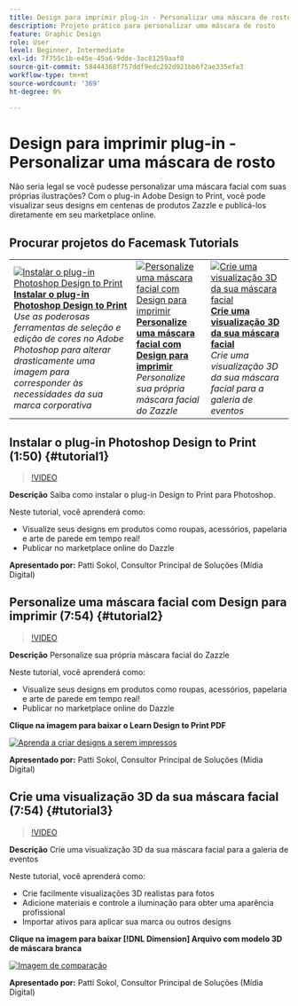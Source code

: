 ```yaml
---
title: Design para imprimir plug-in - Personalizar uma máscara de rosto
description: Projeto prático para personalizar uma máscara de rosto
feature: Graphic Design
role: User
level: Beginner, Intermediate
exl-id: 7f755c1b-e45e-45a6-9dde-3ac81259aaf8
source-git-commit: 58444368f757ddf9edc292d921bb6f2ae335efa3
workflow-type: tm+mt
source-wordcount: '369'
ht-degree: 0%

---
```


# Design para imprimir plug-in - Personalizar uma máscara de rosto

Não seria legal se você pudesse personalizar uma máscara facial com suas próprias ilustrações? Com o plug-in Adobe Design to Print, você pode visualizar seus designs em centenas de produtos Zazzle e publicá-los diretamente em seu marketplace online.

## Procurar projetos do Facemask Tutorials

<table style="table-layout:fixed">
<tr>
 <td>
   <a href="handsonproject.md#tutorial1">
      <img alt="Instalar o plug-in Photoshop Design to Print" src="../assets/d2p_install_sokol_thumbnail.jpg" />
   </a>
    <div>
   <a href="handsonproject.md#tutorial1"><strong>Instalar o plug-in Photoshop Design to Print</strong></a>
    </div>
    <em>Use as poderosas ferramentas de seleção e edição de cores no Adobe Photoshop para alterar drasticamente uma imagem para corresponder às necessidades da sua marca corporativa</em>
    <br>
  </td>
  <td>
    <a href="handsonproject.md#tutorial2">
        <img alt="Personalize uma máscara facial com Design para imprimir" src="../assets/d2p_faceMask_sokol_thumbnail.jpg" />
    </a>
    <div>
    <a href="handsonproject.md#tutorial2"><strong>Personalize uma máscara facial com Design para imprimir</strong></a>
    </div>
    <em>Personalize sua própria máscara facial do Zazzle</em>
    <br>
  </td>
  <td>
    <a href="handsonproject.md#tutorial3">
      <img alt="Crie uma visualização 3D da sua máscara facial" src="../assets/DN_faceMaskShare_sokol_thumbnail.jpg" />
   </a>
    <div>
   <a href="handsonproject.md#tutorial3"><strong>Crie uma visualização 3D da sua máscara facial</strong></a>
    </div>
    <em>Crie uma visualização 3D da sua máscara facial para a galeria de eventos</em>
    <br>
  </td>
</tr>
</table>

## Instalar o plug-in Photoshop Design to Print (1:50) {#tutorial1}

>[!VIDEO](https://video.tv.adobe.com/v/327096?hidetitle=true)

**Descrição**
Saiba como instalar o plug-in Design to Print para Photoshop.

Neste tutorial, você aprenderá como:
* Visualize seus designs em produtos como roupas, acessórios, papelaria e arte de parede em tempo real!
* Publicar no marketplace online do Dazzle

**Apresentado por:**
Patti Sokol, Consultor Principal de Soluções (Mídia Digital)

## Personalize uma máscara facial com Design para imprimir (7:54) {#tutorial2}

>[!VIDEO](https://video.tv.adobe.com/v/327097?hidetitle=true)

**Descrição**
Personalize sua própria máscara facial do Zazzle

Neste tutorial, você aprenderá como:
* Visualize seus designs em produtos como roupas, acessórios, papelaria e arte de parede em tempo real!
* Publicar no marketplace online do Dazzle

**Clique na imagem para baixar o Learn Design to Print PDF**

[![Aprenda a criar designs a serem impressos](../assets/LearnDesigntoPrint_96.png)](../assets/LearnDesigntoPrint.pdf)

**Apresentado por:**
Patti Sokol, Consultor Principal de Soluções (Mídia Digital)

## Crie uma visualização 3D da sua máscara facial (7:54) {#tutorial3}

>[!VIDEO](https://video.tv.adobe.com/v/327098?hidetitle=true)

**Descrição**
Crie uma visualização 3D da sua máscara facial para a galeria de eventos

Neste tutorial, você aprenderá como:
* Crie facilmente visualizações 3D realistas para fotos
* Adicione materiais e controle a iluminação para obter uma aparência profissional
* Importar ativos para aplicar sua marca ou outros designs

**Clique na imagem para baixar [!DNL Dimension] Arquivo com modelo 3D de máscara branca**

[![Imagem de comparação](../assets/whitemask_96.png)](https://stock.adobe.com/search/3d-assets?load_type=search&amp;native_visual_search=&amp;similar_content_id=&amp;is_recent_search=&amp;search_type=usertyped&amp;k=face+mask&amp;asset_id=324075591)

**Apresentado por:**
Patti Sokol, Consultor Principal de Soluções (Mídia Digital)
